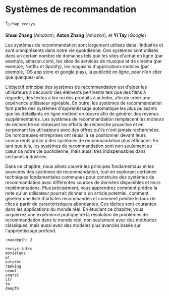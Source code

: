 # Systèmes de recommandation
:label:`chap_recsys` 

 
 **Shuai Zhang** (*Amazon*), **Aston Zhang** (*Amazon*), et **Yi Tay** (*Google*)

Les systèmes de recommandation sont largement utilisés dans l'industrie et sont omniprésents dans notre vie quotidienne. Ces systèmes sont utilisés dans un certain nombre de domaines tels que les sites d'achat en ligne (par exemple, amazon.com), les sites de services de musique et de cinéma (par exemple, Netflix et Spotify), les magasins d'applications mobiles (par exemple, IOS app store et google play), la publicité en ligne, pour n'en citer que quelques-uns. 

L'objectif principal des systèmes de recommandation est d'aider les utilisateurs à découvrir des éléments pertinents tels que des films à regarder, des textes à lire ou des produits à acheter, afin de créer une expérience utilisateur agréable. En outre, les systèmes de recommandation font partie des systèmes d'apprentissage automatique les plus puissants que les détaillants en ligne mettent en œuvre afin de générer des revenus supplémentaires. Les systèmes de recommandation remplacent les moteurs de recherche en réduisant les efforts de recherche proactive et en surprenant les utilisateurs avec des offres qu'ils n'ont jamais recherchées. De nombreuses entreprises ont réussi à se positionner devant leurs concurrents grâce à des systèmes de recommandation plus efficaces. En tant que tels, les systèmes de recommandation sont non seulement au cœur de notre vie quotidienne, mais aussi très indispensables dans certaines industries.


Dans ce chapitre, nous allons couvrir les principes fondamentaux et les avancées des systèmes de recommandation, tout en explorant certaines techniques fondamentales communes pour construire des systèmes de recommandation avec différentes sources de données disponibles et leurs implémentations. Plus précisément, vous apprendrez comment prédire la note qu'un utilisateur pourrait donner à un article potentiel, comment générer une liste d'articles recommandés et comment prédire le taux de clics à partir de caractéristiques abondantes. Ces tâches sont courantes dans les applications du monde réel. En étudiant ce chapitre, vous acquerrez une expérience pratique de la résolution de problèmes de recommandation dans le monde réel, non seulement avec des méthodes classiques, mais aussi avec des modèles plus avancés basés sur l'apprentissage profond.

```toc
:maxdepth: 2

recsys-intro
movielens
mf
autorec
ranking
neumf
seqrec
ctr
fm
deepfm
```

